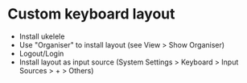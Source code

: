 # Custom keyboard layout

* Install ukelele
* Use "Organiser" to install layout (see View > Show Organiser)
* Logout/Login
* Install layout as input source (System Settings > Keyboard > Input Sources > + > Others)
